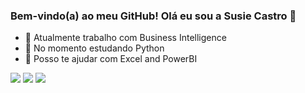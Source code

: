 ### Bem-vindo(a) ao meu GitHub! Olá eu sou a Susie Castro 👋



- 🔭 Atualmente trabalho com Business Intelligence
- 🌱 No momento estudando  Python 
- 💬 Posso te ajudar com Excel and PowerBI


<div> 
  <a href="https://www.youtube.com/@profasusiecastro" target="_blank)"><img src="https://img.shields.io/badge/YouTube-FF0000?style=for-the-badge&logo=youtube&logoColor=white" target="_blank"></a>
	  <a href="https://www.linkedin.com/public-profile/settings?trk=d_flagship3_profile_self_view_public_profile" target="_blank"><img src="https://img.shields.io/badge/-LinkedIn-%230077B5?style=for-the-badge&logo=linkedin&logoColor=white" target="_blank"></a> 
   <a href="https://github.com/susiecastro/PowerBI_Dashboards" target="_blank"><img src="https://img.shields.io/badge/-Power%20BI-%23FFCE1B?style=for-the-badge&logo=linkedin&logoColor=white" target="_blank"></a> 
  
</div>
